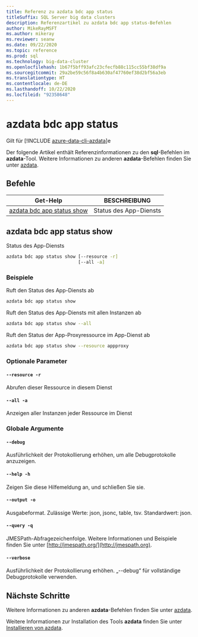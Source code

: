```yaml
---
title: Referenz zu azdata bdc app status
titleSuffix: SQL Server big data clusters
description: Referenzartikel zu azdata bdc app status-Befehlen
author: MikeRayMSFT
ms.author: mikeray
ms.reviewer: seanw
ms.date: 09/22/2020
ms.topic: reference
ms.prod: sql
ms.technology: big-data-cluster
ms.openlocfilehash: 1b67f5bff93afc23cfecfb88c115cc55bf38df9a
ms.sourcegitcommit: 29a2be59c56f8a4b630af47760ef38d2bf56a3eb
ms.translationtype: HT
ms.contentlocale: de-DE
ms.lasthandoff: 10/22/2020
ms.locfileid: "92358648"
---
```

# <a name="azdata-bdc-app-status"></a>azdata bdc app status

Gilt für [!INCLUDE [azure-data-cli-azdata](../../includes/azure-data-cli-azdata.md)]e

Der folgende Artikel enthält Referenzinformationen zu den **sql**-Befehlen im **azdata**-Tool. Weitere Informationen zu anderen **azdata**-Befehlen finden Sie unter [azdata](reference-azdata.md).

## <a name="commands"></a>Befehle

|Get-Help|BESCHREIBUNG|
| --- | --- |
[azdata bdc app status show](#azdata-bdc-app-status-show) | Status des App-Diensts
## <a name="azdata-bdc-app-status-show"></a>azdata bdc app status show
Status des App-Diensts
```bash
azdata bdc app status show [--resource -r] 
                           [--all -a]
```
### <a name="examples"></a>Beispiele
Ruft den Status des App-Diensts ab
```bash
azdata bdc app status show
```
Ruft den Status des App-Diensts mit allen Instanzen ab
```bash
azdata bdc app status show --all
```
Ruft den Status der App-Proxyressource im App-Dienst ab
```bash
azdata bdc app status show --resource appproxy
```
### <a name="optional-parameters"></a>Optionale Parameter
#### `--resource -r`
Abrufen dieser Ressource in diesem Dienst
#### `--all -a`
Anzeigen aller Instanzen jeder Ressource im Dienst
### <a name="global-arguments"></a>Globale Argumente
#### `--debug`
Ausführlichkeit der Protokollierung erhöhen, um alle Debugprotokolle anzuzeigen.
#### `--help -h`
Zeigen Sie diese Hilfemeldung an, und schließen Sie sie.
#### `--output -o`
Ausgabeformat.  Zulässige Werte: json, jsonc, table, tsv.  Standardwert: json.
#### `--query -q`
JMESPath-Abfragezeichenfolge. Weitere Informationen und Beispiele finden Sie unter [http://jmespath.org/](http://jmespath.org).
#### `--verbose`
Ausführlichkeit der Protokollierung erhöhen. „--debug“ für vollständige Debugprotokolle verwenden.

## <a name="next-steps"></a>Nächste Schritte

Weitere Informationen zu anderen **azdata**-Befehlen finden Sie unter [azdata](reference-azdata.md). 

Weitere Informationen zur Installation des Tools **azdata** finden Sie unter [Installieren von azdata](..\install\deploy-install-azdata.md).

